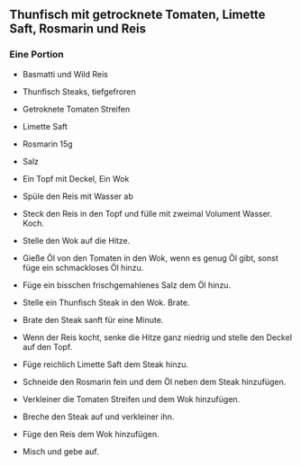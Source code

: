 ## Thunfisch mit getrocknete Tomaten, Limette Saft, Rosmarin und Reis


### Eine Portion

- Basmatti und Wild Reis
- Thunfisch Steaks, tiefgefroren
- Getroknete Tomaten Streifen
- Limette Saft
- Rosmarin 15g
- Salz

- Ein Topf mit Deckel, Ein Wok



- Spüle den Reis mit Wasser ab
- Steck den Reis in den Topf und fülle mit zweimal Volument Wasser. Koch.


- Stelle den Wok auf die Hitze.
- Gieße Öl von den Tomaten in den Wok, wenn es genug Öl gibt, sonst füge ein schmackloses Öl hinzu.
- Füge ein bisschen frischgemahlenes Salz dem Öl hinzu.
- Stelle ein Thunfisch Steak in den Wok. Brate.
- Brate den Steak sanft für eine Minute.

- Wenn der Reis kocht, senke die Hitze ganz niedrig und stelle den Deckel auf den Topf.

- Füge reichlich Limette Saft dem Steak hinzu.
- Schneide den Rosmarin fein und dem Öl neben dem Steak hinzufügen.
- Verkleiner die Tomaten Streifen und dem Wok hinzufügen.

- Breche den Steak auf und verkleiner ihn.
- Füge den Reis dem Wok hinzufügen.
- Misch und gebe auf. 
